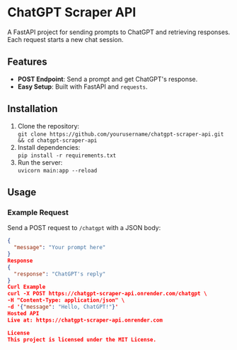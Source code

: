 # ChatGPT Scraper API

A FastAPI project for sending prompts to ChatGPT and retrieving responses. Each request starts a new chat session.

## Features
- **POST Endpoint**: Send a prompt and get ChatGPT's response.
- **Easy Setup**: Built with FastAPI and `requests`.

## Installation
1. Clone the repository:  
   `git clone https://github.com/yourusername/chatgpt-scraper-api.git && cd chatgpt-scraper-api`
2. Install dependencies:  
   `pip install -r requirements.txt`
3. Run the server:  
   `uvicorn main:app --reload`

## Usage
### Example Request
Send a POST request to `/chatgpt` with a JSON body:
```json
{
  "message": "Your prompt here"
}
Response
{
  "response": "ChatGPT's reply"
}
Curl Example
curl -X POST https://chatgpt-scraper-api.onrender.com/chatgpt \
-H "Content-Type: application/json" \
-d '{"message": "Hello, ChatGPT!"}'
Hosted API
Live at: https://chatgpt-scraper-api.onrender.com

License
This project is licensed under the MIT License.

